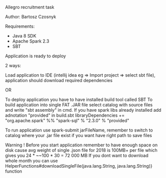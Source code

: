 Allegro recruitment task

Author: Bartosz Czosnyk

Requirements: 
- Java 8 SDK
- Apache Spark 2.3
- SBT

Application is ready to deploy

2 ways:

Load application to IDE (intellij idea eg => Import project => select sbt file), application should download required dependencies

OR

To deploy application you have to have installed build tool called SBT
To build application into single FAT .JAR file select catalog with source files and write "sbt assembly" in cmd.
If you have spark libs already installed add adnotation "provided" in build.sbt libraryDependencies += "org.apache.spark" %% "spark-sql" % "2.3.0" % "provided"


To run application use spark-submit jarFileName, remember to switch to catalog where
your .jar file exist if you want have right path to save files

Warning ! Before you start application remember to have enough space on disk
cause avg weight of single .json file for 2018 is 100MB+ per file which gives you
24 * ~~100 * 30 = 72 000 MB
If you dont want to download whole month you can use HelperFunctions#downloadSingleFile(java.lang.String, java.lang.String)} function
